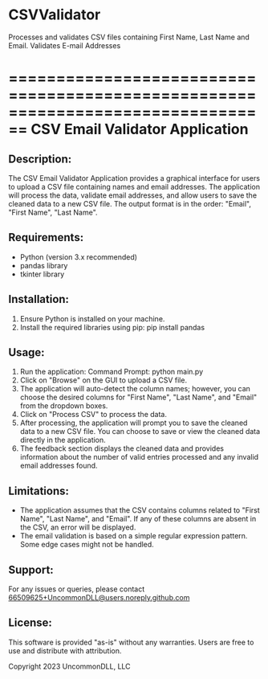 # CSVValidator
 Processes and validates CSV files containing First Name, Last Name and Email. Validates E-mail Addresses

================================================================================
CSV Email Validator Application
================================================================================

Description:
------------
The CSV Email Validator Application provides a graphical interface for users to upload a CSV file containing names and email addresses. The application will process the data, validate email addresses, and allow users to save the cleaned data to a new CSV file. The output format is in the order: "Email", "First Name", "Last Name".

Requirements:
-------------
- Python (version 3.x recommended)
- pandas library
- tkinter library

Installation:
-------------
1. Ensure Python is installed on your machine.
2. Install the required libraries using pip:
	pip install pandas

Usage:
------
1. Run the application:
	Command Prompt: python main.py
2. Click on "Browse" on the GUI to upload a CSV file.
3. The application will auto-detect the column names; however, you can choose the desired columns for "First Name", "Last Name", and "Email" from the dropdown boxes.
4. Click on "Process CSV" to process the data.
5. After processing, the application will prompt you to save the cleaned data to a new CSV file. You can choose to save or view the cleaned data directly in the application.
6. The feedback section displays the cleaned data and provides information about the number of valid entries processed and any invalid email addresses found.

Limitations:
------------
- The application assumes that the CSV contains columns related to "First Name", "Last Name", and "Email". If any of these columns are absent in the CSV, an error will be displayed.
- The email validation is based on a simple regular expression pattern. Some edge cases might not be handled.

Support:
--------
For any issues or queries, please contact 66509625+UncommonDLL@users.noreply.github.com

License:
--------
This software is provided "as-is" without any warranties. Users are free to use and distribute with attribution.

Copyright 2023 UncommonDLL, LLC
